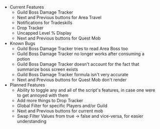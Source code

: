 - Current Features
  - Guild Boss Damage Tracker
  - Next and Previous buttons for Area Travel
  - Notifications for Tradeskills
  - Drop Tracker
  - Uncapped Level % Display
  - Next and Previous buttons for Quest Mob
- Known Bugs
  - Guild Boss Damage Tracker tries to read Area Boss too
  - Guild Boss Damage Tracker no longer works after consuming a potion
  - Guild Boss Damage Tracker doesn't account for the fact that summarize boss screen exists
  - Guild Boss Damage Tracker formula isn't very accurate
  - Next and Previous buttons for Quest Mob don't render
- Planned Features
  - Ability to toggle any and all of the script's features, in case one were to get annoyed with them
  - Add more things to Drop Tracker
  - Global Filter for specific Players and/or Guild
  - Next and Previous buttons for current mob
  - Swap Filter Values from true -> false and vice-versa, for easier understanding
